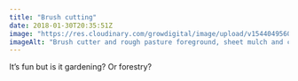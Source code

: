 ```yaml
---
title: "Brush cutting"
date: 2018-01-30T20:35:51Z
image: "https://res.cloudinary.com/growdigital/image/upload/v1544049560/coppice-brushcutter-39091697115.jpg"
imageAlt: "Brush cutter and rough pasture foreground, sheet mulch and coppice background, trees on horizon"
---
```


It’s fun but is it gardening? Or forestry?
